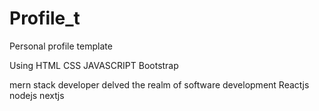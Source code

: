 # Profile_t
Personal profile template

Using HTML
      CSS
      JAVASCRIPT
      Bootstrap

mern stack developer delved the realm of software development 
Reactjs
nodejs
nextjs

